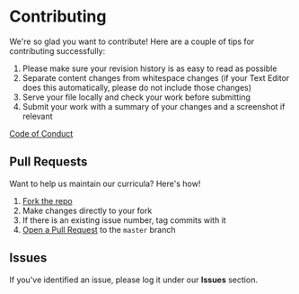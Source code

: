# Contributing 

We're so glad you want to contribute! Here are a couple of tips for contributing successfully:

1. Please make sure your revision history is as easy to read as possible
2. Separate content changes from whitespace changes (if your Text Editor does this automatically, please do not include those changes)
3. Serve your file locally and check your work before submitting
4. Submit your work with a summary of your changes and a screenshot if relevant

[Code of Conduct](CODE_OF_CONDUCT.md)

## Pull Requests

Want to help us maintain our curricula? Here's how!

1. [Fork the repo](https://help.github.com/articles/fork-a-repo/)
2. Make changes directly to your fork
3. If there is an existing issue number, tag commits with it
4. [Open a Pull Request](https://help.github.com/articles/using-pull-requests/) to the `master` branch 

## Issues

If you've identified an issue, please log it under our **Issues** section.